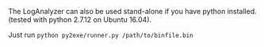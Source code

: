 The LogAnalyzer can also be used stand-alone if you have python installed. (tested with python 2.7.12 on Ubuntu 16.04).

Just run `python py2exe/runner.py /path/to/binfile.bin`
